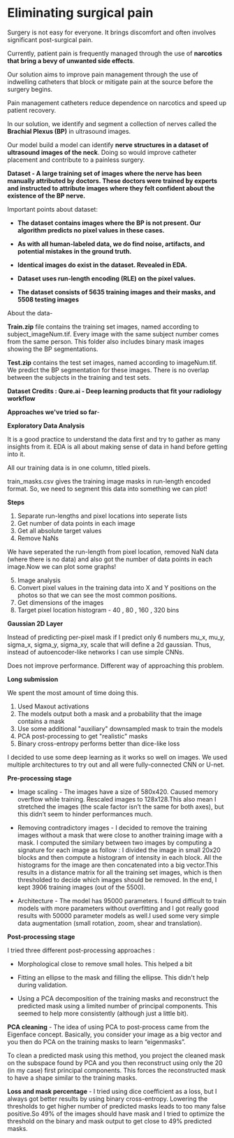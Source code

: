 # Eliminating surgical pain

Surgery is not easy for everyone. It brings discomfort and often involves significant post-surgical pain.

Currently, patient pain is frequently managed through the use of **narcotics that bring a bevy of unwanted side effects**.

Our solution aims to improve pain management through the use of indwelling catheters that block or mitigate pain at the source before the surgery begins.

Pain management catheters reduce dependence on narcotics and speed up patient recovery.

In our solution, we identify and segment a collection of nerves called the **Brachial Plexus (BP)** in ultrasound images. 

Our model  build a model can identify **nerve structures in a dataset of ultrasound images of the neck**. Doing so would improve catheter placement and contribute to a painless surgery.


**Dataset - A large training set of images where the nerve has been manually attributed by doctors. These doctors were trained by experts and instructed to attribute images where they felt confident about the existence of the BP nerve.**

Important points about dataset:


*  **The dataset contains images where the BP is not present. Our algorithm predicts no pixel values in these cases.**

*  **As with all human-labeled data, we do find noise, artifacts, and potential mistakes in the ground truth.**

*  **Identical images do exist in the dataset. Revealed in EDA.**

*  **Dataset uses run-length encoding (RLE) on the pixel values.**

*  **The dataset consists of 5635 training images and their masks, and 5508 testing images**


About the data-

**Train.zip** file contains the training set images, named according to subject_imageNum.tif. Every image with the same subject number comes from the same person. This folder also includes binary mask images showing the BP segmentations.

**Test.zip** contains the test set images, named according to imageNum.tif. We predict the BP segmentation for these images. There is no overlap between the subjects in the training and test sets.


**Dataset Credits : Qure.ai - Deep learning products that fit your radiology workflow**


**Approaches we've tried so far**- 

**Exploratory Data Analysis** 

It is a good practice to understand the data first and try to gather as many insights from it. EDA is all about making sense of data in hand before getting into it.

All our training data is in one column, titled pixels.

train_masks.csv gives the training image masks in run-length encoded format. So, we need to segment this data into something we can plot!

**Steps**

1.  Separate run-lengths and pixel locations into seperate lists
2.  Get number of data points in each image
3.  Get all absolute target values
4.  Remove NaNs

We have seperated the run-length from pixel location, removed NaN data (where there is no data) and also got the number of data points in each image.Now we can plot some graphs!

5. Image analysis
6. Convert pixel values in the training data into X and Y positions on the photos so that we can see the most common positions.
7. Get dimensions of the images
8. Target pixel location histogram - 40 , 80 , 160 , 320 bins


**Gaussian 2D Layer**

Instead of predicting per-pixel mask if I predict only 6 numbers mu_x, mu_y, sigma_x, sigma_y, sigma_xy, scale that will define a 2d gaussian. Thus, instead of autoencoder-like networks I can use simple CNNs.

Does not improve performance. Different way of approaching this problem.

**Long submission**

We spent the most amount of time doing this. 


1.   Used Maxout activations
2.   The models output both a mask and a probability that the image contains a mask
3.   Use some additional "auxiliary" downsampled mask to train the models
4.   PCA post-processing to get "realistic" masks
5.   Binary cross-entropy performs better than dice-like loss


I decided to use some deep learning as it works so well on images. We used multiple architectures to try out and all were fully-connected CNN or U-net.

**Pre-processing stage**


*  Image scaling - The images have a size of 580x420. Caused memory overflow while training. Rescaled images to 128x128.This also mean I stretched the images (the scale factor isn’t the same for both axes), but this didn’t seem to hinder performances much.


*  Removing contradictory images - I decided to remove the training images without a mask that were close to another training image with a mask. I computed the similary between two images by computing a signature for each image as follow : I divided the image in small 20x20 blocks and then compute a histogram of intensity in each block. All the histograms for the image are then concatenated into a big vector.This results in a distance matrix for all the training set images, which is then thresholded to decide which images should be removed. In the end, I kept 3906 training images (out of the 5500).


*  Architecture - The model has 95000 parameters. I found difficult to train models with more parameters without overfitting and I got really good results with 50000 parameter models as well.I used some very simple data augmentation (small rotation, zoom, shear and translation). 

**Post-processing stage**

I tried three different post-processing approaches :


*  Morphological close to remove small holes. This helped a bit

*  Fitting an ellipse to the mask and filling the ellipse. This didn't help during validation.

*  Using a PCA decomposition of the training masks and reconstruct the predicted mask using a limited number of principal components. This seemed to help more consistently (although just a little bit).


**PCA cleaning** - The idea of using PCA to post-process came from the Eigenface concept. Basically, you consider your image as a big vector and you then do PCA on the training masks to learn “eigenmasks”.

To clean a predicted mask using this method, you project the cleaned mask on the subspace found by PCA and you then reconstruct using only the 20 (in my case) first principal components. This forces the reconstructed mask to have a shape similar to the training masks.

**Loss and mask percentage** - I tried using dice coefficient as a loss, but I always got better results by using binary cross-entropy. Lowering the thresholds to get higher number of predicted masks leads to too many false positive.So 49% of the images should have mask and I tried to optimize the threshold on the binary and mask output to get close to 49% predicted masks. 




